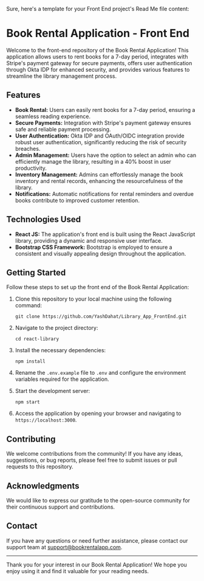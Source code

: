 Sure, here's a template for your Front End project's Read Me file content:

# Book Rental Application - Front End

Welcome to the front-end repository of the Book Rental Application! This application allows users to rent books for a 7-day period, integrates with Stripe's payment gateway for secure payments, offers user authentication through Okta IDP for enhanced security, and provides various features to streamline the library management process.

## Features

- **Book Rental:** Users can easily rent books for a 7-day period, ensuring a seamless reading experience.
- **Secure Payments:** Integration with Stripe's payment gateway ensures safe and reliable payment processing.
- **User Authentication:** Okta IDP and OAuth/OIDC integration provide robust user authentication, significantly reducing the risk of security breaches.
- **Admin Management:** Users have the option to select an admin who can efficiently manage the library, resulting in a 40% boost in user productivity.
- **Inventory Management:** Admins can effortlessly manage the book inventory and rental records, enhancing the resourcefulness of the library.
- **Notifications:** Automatic notifications for rental reminders and overdue books contribute to improved customer retention.

## Technologies Used

- **React JS:** The application's front end is built using the React JavaScript library, providing a dynamic and responsive user interface.
- **Bootstrap CSS Framework:** Bootstrap is employed to ensure a consistent and visually appealing design throughout the application.

## Getting Started

Follow these steps to set up the front end of the Book Rental Application:

1. Clone this repository to your local machine using the following command:

   ```
   git clone https://github.com/YashDahat/Library_App_FrontEnd.git
   ```

2. Navigate to the project directory:

   ```
   cd react-library
   ```

3. Install the necessary dependencies:

   ```
   npm install
   ```

4. Rename the `.env.example` file to `.env` and configure the environment variables required for the application.

5. Start the development server:

   ```
   npm start
   ```

6. Access the application by opening your browser and navigating to `https://localhost:3000`.

## Contributing

We welcome contributions from the community! If you have any ideas, suggestions, or bug reports, please feel free to submit issues or pull requests to this repository.

## Acknowledgments

We would like to express our gratitude to the open-source community for their continuous support and contributions.

## Contact

If you have any questions or need further assistance, please contact our support team at support@bookrentalapp.com.

---

Thank you for your interest in our Book Rental Application! We hope you enjoy using it and find it valuable for your reading needs.
